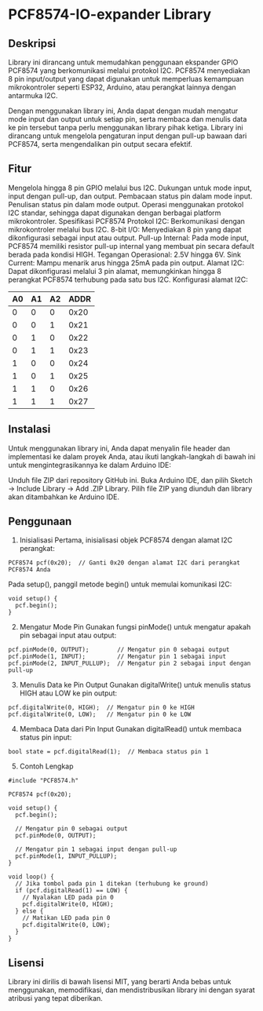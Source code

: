 # PCF8574-IO-expander Library
## Deskripsi
Library ini dirancang untuk memudahkan penggunaan ekspander GPIO PCF8574 yang berkomunikasi melalui protokol I2C. PCF8574 menyediakan 8 pin input/output yang dapat digunakan untuk memperluas kemampuan mikrokontroler seperti ESP32, Arduino, atau perangkat lainnya dengan antarmuka I2C.

Dengan menggunakan library ini, Anda dapat dengan mudah mengatur mode input dan output untuk setiap pin, serta membaca dan menulis data ke pin tersebut tanpa perlu menggunakan library pihak ketiga. Library ini dirancang untuk mengelola pengaturan input dengan pull-up bawaan dari PCF8574, serta mengendalikan pin output secara efektif.

## Fitur
Mengelola hingga 8 pin GPIO melalui bus I2C.
Dukungan untuk mode input, input dengan pull-up, dan output.
Pembacaan status pin dalam mode input.
Penulisan status pin dalam mode output.
Operasi menggunakan protokol I2C standar, sehingga dapat digunakan dengan berbagai platform mikrokontroler.
Spesifikasi PCF8574
Protokol I2C: Berkomunikasi dengan mikrokontroler melalui bus I2C.
8-bit I/O: Menyediakan 8 pin yang dapat dikonfigurasi sebagai input atau output.
Pull-up Internal: Pada mode input, PCF8574 memiliki resistor pull-up internal yang membuat pin secara default berada pada kondisi HIGH.
Tegangan Operasional: 2.5V hingga 6V.
Sink Current: Mampu menarik arus hingga 25mA pada pin output.
Alamat I2C: Dapat dikonfigurasi melalui 3 pin alamat, memungkinkan hingga 8 perangkat PCF8574 terhubung pada satu bus I2C.
Konfigurasi alamat I2C:
<table>
  <thead>
    <tr>
      <th>A0</th>
      <th>A1</th>
      <th>A2</th>
      <th>ADDR</th>
    </tr>
  </thead>
  <tbody>
    <tr>
      <td>0</td>
      <td>0</td>
      <td>0</td>
      <td>0x20</td>
    </tr>
     <tr>
      <td>0</td>
      <td>0</td>
      <td>1</td>
      <td>0x21</td>
    </tr>
     <tr>
      <td>0</td>
      <td>1</td>
      <td>0</td>
      <td>0x22</td>
    </tr>
     <tr>
      <td>0</td>
      <td>1</td>
      <td>1</td>
      <td>0x23</td>
    </tr>
     <tr>
      <td>1</td>
      <td>0</td>
      <td>0</td>
      <td>0x24</td>
    </tr>
     <tr>
      <td>1</td>
      <td>0</td>
      <td>1</td>
      <td>0x25</td>
    </tr>
     <tr>
      <td>1</td>
      <td>1</td>
      <td>0</td>
      <td>0x26</td>
    </tr>
     <tr>
      <td>1</td>
      <td>1</td>
      <td>1</td>
      <td>0x27</td>
    </tr>
  </tbody>
</table>

## Instalasi
Untuk menggunakan library ini, Anda dapat menyalin file header dan implementasi ke dalam proyek Anda, atau ikuti langkah-langkah di bawah ini untuk mengintegrasikannya ke dalam Arduino IDE:

Unduh file ZIP dari repository GitHub ini.
Buka Arduino IDE, dan pilih Sketch -> Include Library -> Add .ZIP Library.
Pilih file ZIP yang diunduh dan library akan ditambahkan ke Arduino IDE.
## Penggunaan
1. Inisialisasi
Pertama, inisialisasi objek PCF8574 dengan alamat I2C perangkat:
```
PCF8574 pcf(0x20);  // Ganti 0x20 dengan alamat I2C dari perangkat PCF8574 Anda
```
Pada setup(), panggil metode begin() untuk memulai komunikasi I2C:
```
void setup() {
  pcf.begin();
}
```
2. Mengatur Mode Pin
Gunakan fungsi pinMode() untuk mengatur apakah pin sebagai input atau output:
```
pcf.pinMode(0, OUTPUT);        // Mengatur pin 0 sebagai output
pcf.pinMode(1, INPUT);         // Mengatur pin 1 sebagai input
pcf.pinMode(2, INPUT_PULLUP);  // Mengatur pin 2 sebagai input dengan pull-up
```
3. Menulis Data ke Pin Output
Gunakan digitalWrite() untuk menulis status HIGH atau LOW ke pin output:
```
pcf.digitalWrite(0, HIGH);  // Mengatur pin 0 ke HIGH
pcf.digitalWrite(0, LOW);   // Mengatur pin 0 ke LOW
```
4. Membaca Data dari Pin Input
Gunakan digitalRead() untuk membaca status pin input:
```
bool state = pcf.digitalRead(1);  // Membaca status pin 1
```
5. Contoh Lengkap
```
#include "PCF8574.h"

PCF8574 pcf(0x20);

void setup() {
  pcf.begin();
  
  // Mengatur pin 0 sebagai output
  pcf.pinMode(0, OUTPUT);
  
  // Mengatur pin 1 sebagai input dengan pull-up
  pcf.pinMode(1, INPUT_PULLUP);
}

void loop() {
  // Jika tombol pada pin 1 ditekan (terhubung ke ground)
  if (pcf.digitalRead(1) == LOW) {
    // Nyalakan LED pada pin 0
    pcf.digitalWrite(0, HIGH);
  } else {
    // Matikan LED pada pin 0
    pcf.digitalWrite(0, LOW);
  }
}
```
## Lisensi
Library ini dirilis di bawah lisensi MIT, yang berarti Anda bebas untuk menggunakan, memodifikasi, dan mendistribusikan library ini dengan syarat atribusi yang tepat diberikan.
